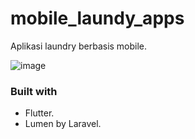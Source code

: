 # mobile_laundy_apps

Aplikasi laundry berbasis mobile.

![image](https://github.com/sensze/mobile_laundy_apps/assets/89537572/a2f01b88-ad22-42f7-af73-c9c7f52c9165)

### Built with
- Flutter.
- Lumen by Laravel.
